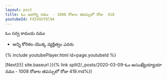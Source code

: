 ```yaml
---
layout: post
title: ఓం అహాన్ని నమః  - 1008 రోజుల తపస్సులో రోజు  418
youtubeId: FXIVGhTOl94
---
```

 
 
 ఓం సర్వ కామయ నమః  
 
 -  అన్ని కోరికల యొక్క వ్యక్తిత్వం ఎవరు 
 
  
 
  
 
 
 
 
 
 


{% include youtubePlayer.html id=page.youtubeId %}
 
[Next]({{ site.baseurl }}{% link  split2/_posts/2020-03-09-ఓం అసంఖ్యేయ్యాయా నమః  - 1008 రోజుల తపస్సులో రోజు  419.md%})
 
